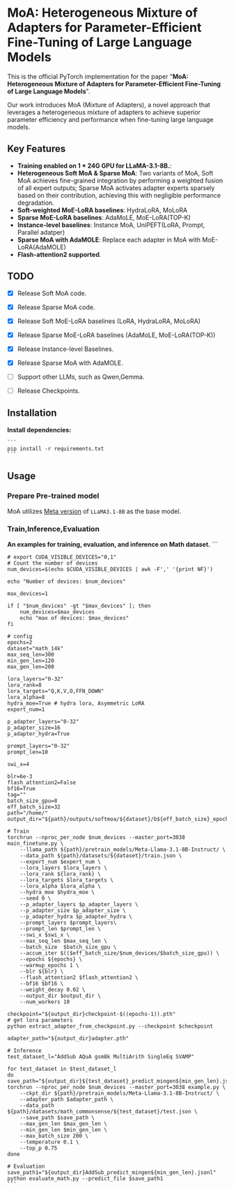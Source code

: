 # MoA: Heterogeneous Mixture of Adapters for Parameter-Efficient Fine-Tuning of Large Language Models

<!-- [![arXiv](https://img.shields.io/badge/arXiv-xxxx.xxxxxx-b31b1b.svg)](https://arxiv.org/abs/xxxx.xxxxxx) [![License: MIT](https://img.shields.io/badge/License-MIT-yellow.svg)](https://opensource.org/licenses/MIT) **[Paper Link (if published)]** | **[Project Demo (if applicable)]** | **[Hugging Face Model (if applicable)]** -->

This is the official PyTorch implementation for the paper "**MoA: Heterogeneous Mixture of Adapters for Parameter-Efficient Fine-Tuning of Large Language Models**".

Our work introduces MoA (Mixture of Adapters), a novel approach that leverages a heterogeneous mixture of adapters to achieve superior parameter efficiency and performance when fine-tuning large language models.

## Key Features
* **Training enabled on 1 *  24G GPU for LLaMA-3.1-8B.**: 
* **Heterogeneous Soft MoA & Sparse MoA**: 
Two variants of MoA,
Soft MoA achieves fine-grained integration by performing a weighted fusion of all expert outputs;
Sparse MoA activates adapter experts sparsely based on their contribution, achieving this with negligible performance degradation.
* **Soft-weighted MoE-LoRA baselines**:  HydraLoRA, MoLoRA
* **Sparse MoE-LoRA baselines**: AdaMoLE, MoE-LoRA(TOP-K)
* **Instance-level baselines**: Instance MoA, UniPEFT(LoRA, Prompt, Parallel adatper)
* **Sparse MoA with AdaMOLE**: Replace each adapter in MoA with MoE-LoRA(AdaMOLE)
* **Flash-attention2 supported**.


## TODO

- [x] Release Soft MoA code.
- [x] Release Sparse MoA code.
- [x] Release Soft MoE-LoRA baselines (LoRA, HydraLoRA, MoLoRA)
- [x] Release Sparse MoE-LoRA baselines (AdaMoLE, MoE-LoRA(TOP-K))
- [x] Release Instance-level Baselines.
- [x] Release Sparse MoA with AdaMOLE.
- [ ] Support other LLMs, such as Qwen,Gemma.
- [ ] Release Checkpoints.


## Installation
**Install dependencies:**

    ```
    pip install -r requirements.txt
    ```

## Usage

### Prepare Pre-trained model
MoA utilizes [Meta version](https://huggingface.co/meta-llama/Llama-3.1-8B-Instruct/tree/main/original) of `LLaMA3.1-8B` as the base model.


### Train,Inference,Evaluation
**An examples for training, evaluation, and inference on Math dataset.**
    ```

    # export CUDA_VISIBLE_DEVICES="0,1"
    # Count the number of devices
    num_devices=$(echo $CUDA_VISIBLE_DEVICES | awk -F',' '{print NF}')

    echo "Number of devices: $num_devices"

    max_devices=1

    if [ "$num_devices" -gt "$max_devices" ]; then
        num_devices=$max_devices
        echo "max of devices: $max_devices"
    fi

    # config
    epochs=2
    dataset="math_14k"
    max_seq_len=300
    min_gen_len=120
    max_gen_len=200

    lora_layers="0-32"
    lora_rank=8
    lora_targets="Q,K,V,O,FFN_DOWN"
    lora_alpha=8
    hydra_moe=True # hydra lora, Asymmetric LoRA
    expert_num=1

    p_adapter_layers="0-32"
    p_adapter_size=16
    p_adapter_hydra=True

    prompt_layers="0-32"
    prompt_len=10

    swi_x=4

    blr=6e-3
    flash_attention2=False
    bf16=True
    tag=""
    batch_size_gpu=8
    eff_batch_size=32
    path="/home/"
    output_dir="${path}/outputs/softmoa/${dataset}/b${eff_batch_size}_epoch${epochs}_warme1_loralayers${lora_layers}_lorar${lora_rank}_lora${lora_targets}_alpha${lora_alpha}_expertnum${expert_num}_hydra${hydra_moe}_padapter_layers${p_adapter_layers}_padaptersize${p_adapter_size}_padapterhydra${p_adapter_hydra}_prompt_layers${prompt_layers}_prompt_len${prompt_len}_swi_x${swi_x}_blr${blr}_maxseq${max_seq_len}_flashatt2${flash_attention2}_bf16${bf16}_${tag}/"

    # Train
    torchrun --nproc_per_node $num_devices --master_port=3038 main_finetune.py \
        --llama_path ${path}/pretrain_models/Meta-Llama-3.1-8B-Instruct/ \
        --data_path ${path}/datasets/${dataset}/train.json \
        --expert_num $expert_num \
        --lora_layers $lora_layers \
        --lora_rank ${lora_rank} \
        --lora_targets $lora_targets \
        --lora_alpha $lora_alpha \
        --hydra_moe $hydra_moe \
        --seed 0 \
        --p_adapter_layers $p_adapter_layers \
        --p_adapter_size $p_adapter_size \
        --p_adapter_hydra $p_adapter_hydra \
        --prompt_layers $prompt_layers\
        --prompt_len $prompt_len \
        --swi_x $swi_x \
        --max_seq_len $max_seq_len \
        --batch_size  $batch_size_gpu \
        --accum_iter $(($eff_batch_size/$num_devices/$batch_size_gpu)) \
        --epochs ${epochs} \
        --warmup_epochs 1 \
        --blr ${blr} \
        --flash_attention2 $flash_attention2 \
        --bf16 $bf16 \
        --weight_decay 0.02 \
        --output_dir $output_dir \
        --num_workers 10

    checkpoint="${output_dir}checkpoint-$((epochs-1)).pth"
    # get lora parameters
    python extract_adapter_from_checkpoint.py --checkpoint $checkpoint

    adapter_path="${output_dir}adapter.pth"

    # Inference
    test_dataset_l="AddSub AQuA gsm8k MultiArith SingleEq SVAMP"

    for test_dataset in $test_dataset_l
    do
    save_path="${output_dir}${test_dataset}_predict_mingen${min_gen_len}.jsonl"
    torchrun --nproc_per_node $num_devices --master_port=3038 example.py \
        --ckpt_dir ${path}/pretrain_models/Meta-Llama-3.1-8B-Instruct/ \
        --adapter_path $adapter_path \
        --data_path ${path}/datasets/math_commonsense/${test_dataset}/test.json \
        --save_path $save_path \
        --max_gen_len $max_gen_len \
        --min_gen_len $min_gen_len \
        --max_batch_size 200 \
        --temperature 0.1 \
        --top_p 0.75
    done

    # Evaluation
    save_path1="${output_dir}AddSub_predict_mingen${min_gen_len}.jsonl"
    python evaluate_math.py --predict_file $save_path1
    ```

<!-- ## Checkpoints -->
